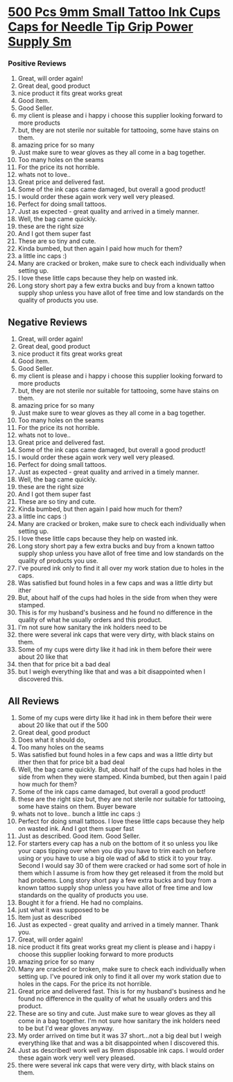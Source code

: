 # [500 Pcs 9mm Small Tattoo Ink Cups Caps for Needle Tip Grip Power Supply Sm](https://products.checkmycream.com/products/500-Pcs-9mm-Small-Tattoo-Ink-Cups-Caps-for-Needle-Tip-Grip-Power-Supply-Sm.html)

### Positive Reviews

<ol>
      <li>Great, will order again!</li>
      <li>Great deal, good product</li>
      <li>nice product it fits great works great</li>
      <li>Good item.</li>
      <li>Good Seller.</li>
      <li>my client is please and i happy i choose this supplier looking forward to more products</li>
      <li>but, they are not sterile nor suitable for tattooing, some have stains on them.</li>
      <li>amazing price for so many</li>
      <li>Just make sure to wear gloves as they all come in a bag together.</li>
      <li>Too many holes on the seams</li>
      <li>For the price its not horrible.</li>
      <li>whats not to love..</li>
      <li>Great price and delivered fast.  </li>
      <li>Some of the ink caps came damaged, but overall a good product!</li>
      <li>I would order these again work very well very pleased.</li>
      <li>Perfect for doing small tattoos.</li>
      <li>Just as expected - great quality and arrived in a timely manner.  </li>
      <li>Well, the bag came quickly.</li>
      <li>these are the right size</li>
      <li>And I got them super fast</li>
      <li>These are so tiny and cute.</li>
      <li>Kinda bumbed, but then again I paid how much for them?</li>
      <li>a little inc caps :)</li>
      <li>Many are cracked or broken, make sure to check each individually when setting up.</li>
      <li>I love these little caps because they help on wasted ink.</li>
      <li>Long story short pay a few extra bucks and buy from a known tattoo supply shop unless you have allot of free time and low standards on the quality of products you use.</li>
</ol>


<h2>Negative Reviews</h2>
<ol>
<li> Great, will order again!</li>
<li> Great deal, good product</li>
<li> nice product it fits great works great</li>
<li> Good item.</li>
<li> Good Seller.</li>
<li> my client is please and i happy i choose this supplier looking forward to more products</li>
<li> but, they are not sterile nor suitable for tattooing, some have stains on them.</li>
<li> amazing price for so many</li>
<li> Just make sure to wear gloves as they all come in a bag together.</li>
<li> Too many holes on the seams</li>
<li> For the price its not horrible.</li>
<li> whats not to love..</li>
<li> Great price and delivered fast.  </li>
<li> Some of the ink caps came damaged, but overall a good product!</li>
<li> I would order these again work very well very pleased.</li>
<li> Perfect for doing small tattoos.</li>
<li> Just as expected - great quality and arrived in a timely manner.  </li>
<li> Well, the bag came quickly.</li>
<li> these are the right size</li>
<li> And I got them super fast</li>
<li> These are so tiny and cute.</li>
<li> Kinda bumbed, but then again I paid how much for them?</li>
<li> a little inc caps :)</li>
<li> Many are cracked or broken, make sure to check each individually when setting up.</li>
<li> I love these little caps because they help on wasted ink.</li>
<li> Long story short pay a few extra bucks and buy from a known tattoo supply shop unless you have allot of free time and low standards on the quality of products you use.</li>
<li> I&#x27;ve poured ink only to find it all over my work station due to holes in the caps.</li>
<li> Was satisfied  but found holes in a few caps and was a little dirty but ither</li>
<li> But, about half of the cups had holes in the side from when they were stamped.</li>
<li> This is for my husband&#x27;s business and he found no difference in the quality of what he usually orders and this product.</li>
<li> I&#x27;m not sure how sanitary the ink holders need to be</li>
<li> there were several ink caps that were very dirty, with black stains on them.</li>
<li> Some of my cups were dirty like it had ink in them before their were about 20 like that</li>
<li> then that for price bit a bad deal</li>
<li> but I weigh everything like that and was a bit disappointed when I discovered this.</li>
</ol>

<h2>All Reviews</h2>

<ol>
    <li> Some of my cups were dirty like it had ink in them before their were about 20 like that out if the 500</li>
    <li> Great deal, good product</li>
    <li> Does what it should do,</li>
    <li> Too many holes on the seams</li>
    <li> Was satisfied  but found holes in a few caps and was a little dirty but ither then that for price bit a bad deal</li>
    <li> Well, the bag came quickly. But, about half of the cups had holes in the side from when they were stamped. Kinda bumbed, but then again I paid how much for them?</li>
    <li> Some of the ink caps came damaged, but overall a good product!</li>
    <li> these are the right size but, they are not sterile nor suitable for tattooing, some have stains on them. Buyer beware</li>
    <li> whats not to love.. bunch a little inc caps :)</li>
    <li> Perfect for doing small tattoos. I love these little caps because they help on wasted ink. And I got them super fast</li>
    <li> Just as described. Good item. Good Seller.</li>
    <li> For starters every cap has a nub on the bottom of it so unless you like your caps tipping over when you dip you have to trim each on before using or you have to use a big ole wad of a&amp;d to stick it to your tray. Second I would say 30 of them were cracked or had some sort of hole in them which I assume is from how they get released it from the mold but had probems. Long story short pay a few extra bucks and buy from a known tattoo supply shop unless you have allot of free time and low standards on the quality of products you use.</li>
    <li> Bought it for a friend. He had no complains.</li>
    <li> just what it was supposed to be</li>
    <li> Item just as described</li>
    <li> Just as expected - great quality and arrived in a timely manner.  Thank you.</li>
    <li> Great, will order again!</li>
    <li> nice product it fits great works great my client is please and i happy i choose this supplier looking forward to more products</li>
    <li> amazing price for so many</li>
    <li> Many are cracked or broken, make sure to check each individually when setting up. I&#x27;ve poured ink only to find it all over my work station due to holes in the caps. For the price its not horrible.</li>
    <li> Great price and delivered fast.  This is for my husband&#x27;s business and he found no difference in the quality of what he usually orders and this product.</li>
    <li> These are so tiny and cute. Just make sure to wear gloves as they all come in a bag together. I&#x27;m not sure how sanitary the ink holders need to be but I&#x27;d wear gloves anyway.</li>
    <li> My order arrived on time but it was 37 short...not a big deal but I weigh everything like that and was a bit disappointed when I discovered this.</li>
    <li> Just as described! work well as 9mm disposable ink caps. I would order these again work very well very pleased.</li>
    <li> there were several ink caps that were very dirty, with black stains on them.</li>
</ol>




